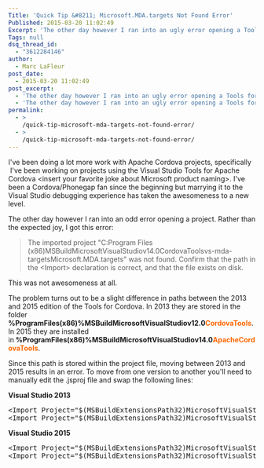 ```yaml
---
Title: 'Quick Tip &#8211; Microsoft.MDA.targets Not Found Error'
Published: 2015-03-20 11:02:49
Excerpt: 'The other day however I ran into an ugly error opening a Tools for Apache Cordova project:  "The imported project C:\Program Files (x86)\MSBuild\Microsoft\VisualStudio\v14.0\CordovaTools\vs-mda-targets\Microsoft.MDA.targets was not found". Here is the workaround for this error. '
Tags: null
dsq_thread_id:
  - "3612284146"
author:
  - Marc LaFleur
post_date:
  - 2015-03-20 11:02:49
post_excerpt:
  - 'The other day however I ran into an ugly error opening a Tools for Apache Cordova project:  "The imported project C:Program Files (x86)MSBuildMicrosoftVisualStudiov14.0CordovaToolsvs-mda-targetsMicrosoft.MDA.targets was not found". Here is the workaround for this error. '
  - 'The other day however I ran into an ugly error opening a Tools for Apache Cordova project:  "The imported project C:Program Files (x86)MSBuildMicrosoftVisualStudiov14.0CordovaToolsvs-mda-targetsMicrosoft.MDA.targets was not found". Here is the workaround for this error. '
permalink:
  - >
    /quick-tip-microsoft-mda-targets-not-found-error/
  - >
    /quick-tip-microsoft-mda-targets-not-found-error/
---
```

I've been doing a lot more work with Apache Cordova projects, specifically  I've been working on projects using the Visual Studio Tools for Apache Cordova &lt;insert your favorite joke about Microsoft product naming&gt;. I've been a Cordova/Phonegap fan since the beginning but marrying it to the Visual Studio debugging experience has taken the awesomeness to a new level.

The other day however I ran into an odd error opening a project. Rather than the expected joy, I got this error:
<blockquote>The imported project "C:Program Files (x86)MSBuildMicrosoftVisualStudiov14.0CordovaToolsvs-mda-targetsMicrosoft.MDA.targets" was not found. Confirm that the path in the &lt;Import&gt; declaration is correct, and that the file exists on disk.</blockquote>
This was not awesomeness at all.

The problem turns out to be a slight difference in paths between the 2013 and 2015 edition of the Tools for Cordova. In 2013 they are stored in the folder <strong>%ProgramFiles(x86)%MSBuildMicrosoftVisualStudiov12.0<span style="color: #ff6600;">CordovaTools</span></strong>. In 2015 they are installed in<strong> %ProgramFiles(x86)%MSBuildMicrosoftVisualStudiov14.0<span style="color: #ff6600;">ApacheCordovaTools</span></strong>.

Since this path is stored within the project file, moving between 2013 and 2015 results in an error. To move from one version to another you'll need to manually edit the .jsproj file and swap the following lines:

<strong>Visual Studio 2013</strong>
<pre>&lt;Import Project="$(MSBuildExtensionsPath32)MicrosoftVisualStudiov$(VisualStudioVersion)CordovaToolsvs-mda-targetsMicrosoft.MDA.targets" /&gt;
&lt;Import Project="$(MSBuildExtensionsPath32)MicrosoftVisualStudiov$(VisualStudioVersion)CordovaToolsvs-mda-targetsMicrosoft.TypeScript.MDA.targets" /&gt;</pre>
<div class="line"><strong>Visual Studio 2015</strong></div>
<pre>&lt;Import Project="$(MSBuildExtensionsPath32)MicrosoftVisualStudiov$(VisualStudioVersion)ApacheCordovaToolsvs-mda-targetsMicrosoft.MDA.targets" /&gt;
&lt;Import Project="$(MSBuildExtensionsPath32)MicrosoftVisualStudiov$(VisualStudioVersion)ApacheCordovaToolsvs-mda-targetsMicrosoft.TypeScript.MDA.targets" /&gt;</pre>